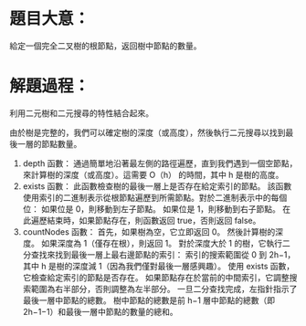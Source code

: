 # 題目大意：
給定一個完全二叉樹的根節點，返回樹中節點的數量。

# 解題過程：
利用二元樹和二元搜尋的特性結合起來。

由於樹是完整的，我們可以確定樹的深度（或高度），然後執行二元搜尋以找到最後一層的節點數量。

1. depth 函數：
通過簡單地沿著最左側的路徑遍歷，直到我們遇到一個空節點，來計算樹的深度（或高度）。這需要 O（h） 的時間，其中 h 是樹的高度。
2. exists 函數：
此函數檢查樹的最後一層上是否存在給定索引的節點。
該函數使用索引的二進制表示從根節點遍歷到所需節點。對於二進制表示中的每個位：
如果位是 0，則移動到左子節點。
如果位是 1，則移動到右子節點。
在此遍歷結束時，如果節點存在，則函數返回 true，否則返回 false。
3. countNodes 函數：
首先，如果樹為空，它立即返回 0。
然後計算樹的深度。
如果深度為 1（僅存在根），則返回 1。
對於深度大於 1 的樹，它執行二分查找來找到最後一層上最右邊節點的索引：
索引的搜索範圍從 0 到 2h−1，其中 h 是樹的深度減 1（因為我們僅對最後一層感興趣）。
使用 exists 函數，它檢查給定索引的節點是否存在。
如果節點存在於當前的中間索引，它調整搜索範圍為右半部分，否則調整為左半部分。
一旦二分查找完成，左指針指示了最後一層中節點的總數。
樹中節點的總數是前 h−1 層中節點的總數（即 2h−1−1）和最後一層中節點的數量的總和。
